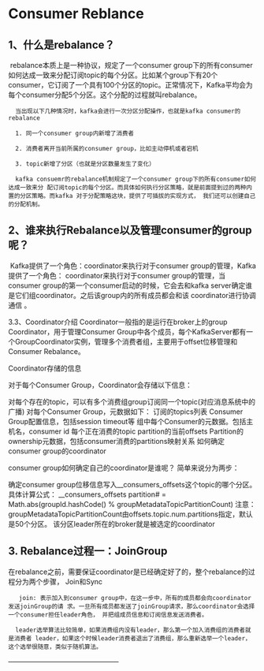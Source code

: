 # Consumer Reblance

## 1、什么是rebalance？

​      rebalance本质上是一种协议，规定了一个consumer group下的所有consumer如何达成一致来分配订阅topic的每个分区。比如某个group下有20个consumer，它订阅了一个具有100个分区的topic。正常情况下，Kafka平均会为每个consumer分配5个分区。这个分配的过程就叫rebalance。

      当出现以下几种情况时，kafka会进行一次分区分配操作，也就是kafka consumer的rebalance
    
      1. 同一个consumer group内新增了消费者
    
      2. 消费者离开当前所属的consumer group，比如主动停机或者宕机
    
      3. topic新增了分区（也就是分区数量发生了变化）
    
      kafka consuemr的rebalance机制规定了一个consumer group下的所有consumer如何达成一致来分 配订阅topic的每个分区。而具体如何执行分区策略，就是前面提到过的两种内置的分区策略。而kafka 对于分配策略这块，提供了可插拔的实现方式， 我们还可以创建自己的分配机制。 

## 2、谁来执行Rebalance以及管理consumer的group呢？ 

​       Kafka提供了一个角色：coordinator来执行对于consumer group的管理，Kafka提供了一个角色： coordinator来执行对于consumer group的管理，当consumer group的第一个consumer启动的时候，它会去和kafka server确定谁是它们组coordinator。之后该group内的所有成员都会和该 coordinator进行协调通信 。  

3.3、Coordinator介绍
Coordinator一般指的是运行在broker上的group Coordinator，用于管理Consumer Group中各个成员，每个KafkaServer都有一个GroupCoordinator实例，管理多个消费者组，主要用于offset位移管理和Consumer Rebalance。

Coordinator存储的信息

对于每个Consumer Group，Coordinator会存储以下信息：

对每个存在的topic，可以有多个消费组group订阅同一个topic(对应消息系统中的广播)
对每个Consumer Group，元数据如下：
订阅的topics列表
Consumer Group配置信息，包括session timeout等
组中每个Consumer的元数据。包括主机名，consumer id
每个正在消费的topic partition的当前offsets
Partition的ownership元数据，包括consumer消费的partitions映射关系
如何确定consumer group的coordinator

consumer group如何确定自己的coordinator是谁呢？ 简单来说分为两步：

确定consumer group位移信息写入__consumers_offsets这个topic的哪个分区。具体计算公式：
__consumers_offsets partition# = Math.abs(groupId.hashCode() % groupMetadataTopicPartitionCount) 注意：groupMetadataTopicPartitionCount由offsets.topic.num.partitions指定，默认是50个分区。
该分区leader所在的broker就是被选定的coordinator

## 3. Rebalance过程一：JoinGroup

​       在rebalance之前，需要保证coordinator是已经确定好了的，整个rebalance的过程分为两个步骤， Join和Sync

       join: 表示加入到consumer group中，在这一步中，所有的成员都会向coordinator发送joinGroup的请 求。一旦所有成员都发送了joinGroup请求，那么coordinator会选择一个consumer担任leader角色， 并把组成员信息和订阅信息发送消费者。
    
      leader选举算法比较简单，如果消费组内没有leader，那么第一个加入消费组的消费者就是消费者 leader，如果这个时候leader消费者退出了消费组，那么重新选举一个leader，这个选举很随意，类似于随机算法。
————————————————
